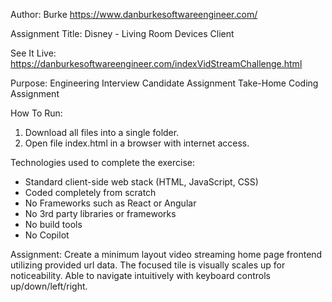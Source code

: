 Author:
Burke
https://www.danburkesoftwareengineer.com/

Assignment Title:
Disney - Living Room Devices Client

See It Live:
https://danburkesoftwareengineer.com/indexVidStreamChallenge.html

Purpose:
Engineering Interview Candidate Assignment
Take-Home Coding Assignment

How To Run:
1. Download all files into a single folder.
2. Open file index.html in a browser with internet access.

Technologies used to complete the exercise:
- Standard client-side web stack (HTML, JavaScript, CSS)
- Coded completely from scratch
- No Frameworks such as React or Angular
- No 3rd party libraries or frameworks
- No build tools
- No Copilot

Assignment:
Create a minimum layout video streaming home page frontend utilizing provided url data.
The focused tile is visually scales up for noticeability.
Able to navigate intuitively with keyboard controls up/down/left/right.
